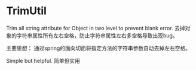 # TrimUtil
Trim all string attribute for Object in two level to prevent blank error.
去掉对象的字符串属性所有左右空格，防止字符串属性左右多空格导致出现bug。

主要思想： 通过spring的面向切面将指定方法的字符串参数自动去掉左右空格。

Simple but helpful.
简单但实用
